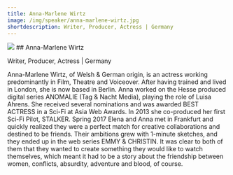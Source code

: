 ```yaml
---
title: Anna-Marlene Wirtz
image: /img/speaker/anna-marlene-wirtz.jpg
shortdescription: Writer, Producer, Actress | Germany
---
```

<img src="/img/speaker/anna-marlene-wirtz.jpg">
## Anna-Marlene Wirtz

Writer, Producer, Actress | Germany

Anna-Marlene Wirtz, of Welsh & German origin, is an actress working predominantly in Film, Theatre and Voiceover. After having trained and lived in London, she is now based in Berlin. Anna worked on the Hesse produced digital series ANOMALIE (Tag & Nacht Media), playing the role of Luisa Ahrens. She received several nominations and was awarded BEST ACTRESS in a Sci-Fi at Asia Web Awards. In 2013 she co-produced her first Sci-Fi Pilot, STALKER. Spring 2017 Elena and Anna met in Frankfurt and quickly realized they were a perfect match for creative collaborations and destined to be friends. Their ambitions grew with 1-minute sketches, and they ended up in the web series EMMY & CHRISTIN. It was clear to both of them that they wanted to create something they would like to watch themselves, which meant it had to be a story about the friendship between women, conflicts, absurdity, adventure and blood, of course.
